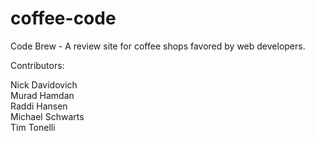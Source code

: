 # coffee-code

Code Brew - A review site for coffee shops favored by web developers.

Contributors: 

Nick Davidovich<br />
Murad Hamdan<br />
Raddi Hansen<br />
Michael Schwarts<br />
Tim Tonelli




